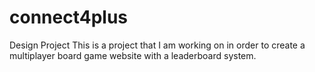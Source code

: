# connect4plus
Design Project
This is a project that I am working on in order to create a multiplayer board game website with a leaderboard system. 
